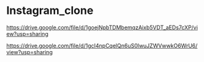 # Instagram_clone

https://drive.google.com/file/d/1goejNpbTDMbemqzAixb5VDT_aEDs7cXP/view?usp=sharing

https://drive.google.com/file/d/1gcI4npCqelQn6uS0lwuJZWVwwkO6WrU6/view?usp=sharing
